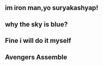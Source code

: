 ## im iron man,yo suryakashyap!
## why the sky is blue?
## Fine i will do it myself
## Avengers Assemble